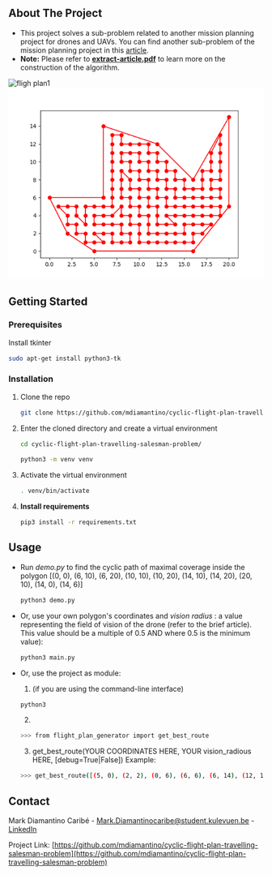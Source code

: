 <!-- ABOUT THE PROJECT -->
## About The Project
* This project solves a sub-problem related to another mission planning project for drones and UAVs. You can find another sub-problem of the mission planning project in this [article](https://medium.com/codex/optimal-region-partitioning-for-uavs-and-drones-in-cooperative-flight-settings-c0764a6450f9).
* **Note:** Please refer to [**extract-article.pdf**](https://github.com/mdiamantino/cyclic-flight-plan-travelling-salesman-problem/blob/main/extract-article.pdf) to learn more on the construction of the algorithm.



![fligh plan1](https://miro.medium.com/max/2400/1*FJyEIAsCm_HaTZXxUWfVzQ.png)
![fligh plan2](https://github.com/mdiamantino/cyclic-flight-plan-travelling-salesman-problem/blob/main/example.png)

<!-- GETTING STARTED -->
## Getting Started

### Prerequisites

Install tkinter
```sh
sudo apt-get install python3-tk
```

### Installation

1. Clone the repo
   ```sh
   git clone https://github.com/mdiamantino/cyclic-flight-plan-travelling-salesman-problem.git
   ```
2. Enter the cloned directory and create a virtual environment
   ```sh
   cd cyclic-flight-plan-travelling-salesman-problem/
   ```
   ```sh
   python3 -m venv venv
   ```
3. Activate the virtual environment
   ```sh
   . venv/bin/activate
   ```
4. **Install requirements**
   ```sh
   pip3 install -r requirements.txt
   ```

<!-- USAGE EXAMPLES -->
## Usage
* Run *demo.py* to find the cyclic path of maximal coverage inside the polygon [(0, 0), (6, 10), (6, 20), (10, 10), (10, 20), (14, 10), (14, 20), (20, 10), (14, 0), (14, 6)] 
   ```sh
   python3 demo.py
   ```
* Or, use your own polygon's coordinates and *vision radius* : a value representing the field of vision of the drone (refer to the brief article). This value should be a multiple of 0.5 AND where 0.5 is the minimum value):
   ```sh
   python3 main.py
   ```

* Or, use the project as module:
  
  1. (if you are using the command-line interface)
   ```sh
   python3
   ```
  2. 
   ```sh
   >>> from flight_plan_generator import get_best_route
   ```
  3. get_best_route(YOUR COORDINATES HERE, YOUR vision_radious HERE, \[debug=True|False\]) 
  Example:
   ```sh
   >>> get_best_route([(5, 0), (2, 2), (0, 6), (6, 6), (6, 14), (12, 12), (16, 8), (20, 15), (20, 5), (16, 0)], 0.5, debug=True)
   ```


<!-- CONTACT -->
## Contact

Mark Diamantino Caribé - Mark.Diamantinocaribe@student.kulevuen.be - [LinkedIn](https://be.linkedin.com/in/markdiamantinocaribe)

Project Link: [https://github.com/mdiamantino/cyclic-flight-plan-travelling-salesman-problem](https://github.com/mdiamantino/cyclic-flight-plan-travelling-salesman-problem)
